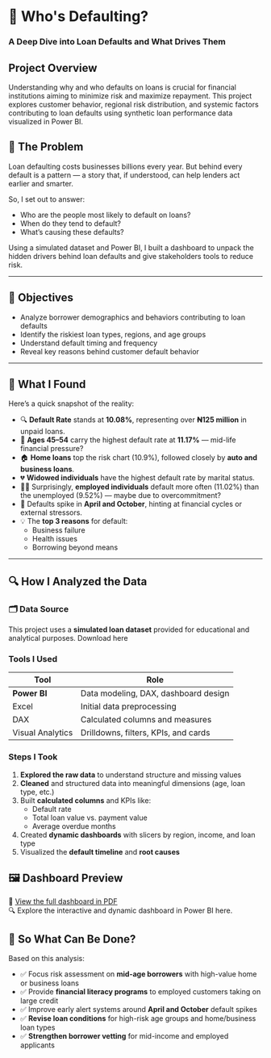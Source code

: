 # 🏦 Who's Defaulting?  
### A Deep Dive into Loan Defaults and What Drives Them

## Project Overview
Understanding why and who defaults on loans is crucial for financial institutions aiming to minimize risk and maximize repayment. This project explores customer behavior, regional risk distribution, and systemic factors contributing to loan defaults using synthetic loan performance data visualized in Power BI.

## 🧩 The Problem

Loan defaulting costs businesses billions every year. But behind every default is a pattern — a story that, if understood, can help lenders act earlier and smarter.  

So, I set out to answer:
- Who are the people most likely to default on loans?
- When do they tend to default?
- What’s causing these defaults?

Using a simulated dataset and Power BI, I built a dashboard to unpack the hidden drivers behind loan defaults and give stakeholders tools to reduce risk.

---

## 🎯 Objectives

- Analyze borrower demographics and behaviors contributing to loan defaults  
- Identify the riskiest loan types, regions, and age groups  
- Understand default timing and frequency  
- Reveal key reasons behind customer default behavior

---

## 📌 What I Found

Here’s a quick snapshot of the reality:

- 🔍 **Default Rate** stands at **10.08%**, representing over **₦125 million** in unpaid loans.
- 🧓 **Ages 45–54** carry the highest default rate at **11.17%** — mid-life financial pressure?
- 🏠 **Home loans** top the risk chart (10.9%), followed closely by **auto and business loans**.
- 💔 **Widowed individuals** have the highest default rate by marital status.
- 🧑‍💼 Surprisingly, **employed individuals** default more often (11.02%) than the unemployed (9.52%) — maybe due to overcommitment?
- 📆 Defaults spike in **April and October**, hinting at financial cycles or external stressors.
- 💡 The **top 3 reasons** for default:  
  - Business failure  
  - Health issues
  - Borrowing beyond means

 ---

  ## 🔍 How I Analyzed the Data

### 🗂️ Data Source

This project uses a **simulated loan dataset** provided for educational and analytical purposes.
Download here

### Tools I Used

| Tool              | Role                         |
|-------------------|-------------------------------|
| **Power BI**       | Data modeling, DAX, dashboard design |
| Excel              | Initial data preprocessing |
| DAX                | Calculated columns and measures |
| Visual Analytics   | Drilldowns, filters, KPIs, and cards |

### Steps I Took
1. **Explored the raw data** to understand structure and missing values
2. **Cleaned** and structured data into meaningful dimensions (age, loan type, etc.)
3. Built **calculated columns** and KPIs like:
   - Default rate  
   - Total loan value vs. payment value  
   - Average overdue months
4. Created **dynamic dashboards** with slicers by region, income, and loan type
5. Visualized the **default timeline** and **root causes**
 
## 🖼️ Dashboard Preview

📄 [View the full dashboard in PDF](./Loan%20Default%20dashboard.pdf)  
🔍 Explore the interactive and dynamic dashboard in Power BI here.
 
## 💭 So What Can Be Done?

Based on this analysis:
- ✅ Focus risk assessment on **mid-age borrowers** with high-value home or business loans
- ✅ Provide **financial literacy programs** to employed customers taking on large credit
- ✅ Improve early alert systems around **April and October** default spikes
- ✅ **Revise loan conditions** for high-risk age groups and home/business loan types
- ✅ **Strengthen borrower vetting** for mid-income and employed applicants 



